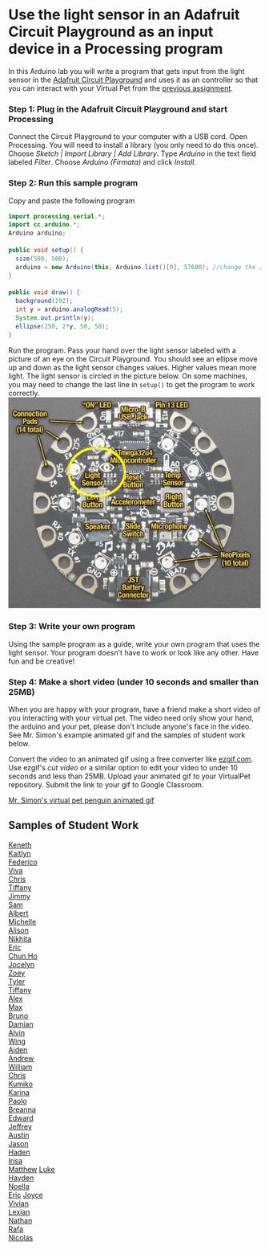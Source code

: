 # Use the light sensor in an Adafruit Circuit Playground as an input device in a Processing program
In this Arduino lab you will write a program that gets input from the light sensor in the [Adafruit Circuit Playground](https://www.adafruit.com/product/3000) and uses it as an controller so that you can interact with your Virtual Pet from the [previous assignment](https://github.com/APCSLowell/VirtualPet/blob/gh-pages/README.md#virtual-pet).

### Step 1: Plug in the Adafruit Circuit Playground and start Processing
Connect the Circuit Playground to your computer with a USB cord. Open Processing. You will need to install a library (you only need to do this once). Choose *Sketch | Import Library | Add Library*.  Type *Arduino* in the text field labeled *Filter*. Choose *Arduino (Firmata)* and click *Install*.

### Step 2: Run this sample program
Copy and paste the following program
```java {.line-numbers}
import processing.serial.*;
import cc.arduino.*;
Arduino arduino;

public void setup() {
  size(500, 500);
  arduino = new Arduino(this, Arduino.list()[0], 57600); //change the [0] to a [1] or [2] etc. if your program doesn't work
}

public void draw() {
  background(192);
  int y = arduino.analogRead(5);
  System.out.println(y);
  ellipse(250, 2*y, 50, 50);
}
```
Run the program. Pass your hand over the light sensor labeled with a picture of an eye on the Circuit Playground. You should see an ellipse move up and down as the light sensor changes values. Higher values mean more light. The light sensor is circled in the picture below. On some machines, you may need to change the last line in `setup()` to get the program to work correctly.
![](CircuitPlayground.PNG)

### Step 3: Write your own program
Using the sample program as a guide, write your own program that uses the light sensor. Your program doesn't have to work or look like any other. Have fun and be creative! 

### Step 4: Make a short video (under 10 seconds and smaller than 25MB)
When you are happy with your program, have a friend make a short video of you interacting with your virtual pet. The video need only show your hand, the arduino and your pet, please don't include anyone's face in the video. See Mr. Simon's example animated gif and the samples of student work below.   

Convert the video to an animated gif using a free converter like [ezgif.com](https://ezgif.com/). Use ezgif's *cut video* or a similar option to edit your video to under 10 seconds and less than 25MB. Upload your animated gif to your VirtualPet repository. Submit the link to your gif to Google Classroom. 

[Mr. Simon's virtual pet penguin animated gif](VirtualPenguin.gif)   

<!-- ### Have something cool that can be shown at back to school night?
Back to school night is Thursday September 19. Let me know if I can use your program at back to school night.   -->

Samples of Student Work
-----------------------
[Keneth](https://github.com/KenethL/VirtualPet/blob/gh-pages/ezgif.com-gif-maker.gif)   
[Kaitlyn](https://github.com/kaiyenpepper/VirtualPet/blob/gh-pages/ezgif.com-gif-maker.gif)   
[Federico](https://github.com/feaprile/VirtualPet/blob/gh-pages/ezgif.com-gif-maker.gif)   
[Viva](https://github.com/vivavoong/VirtualPet/blob/gh-pages/interactingwithfish.gif)   
[Chris](https://github.com/TophTheBro/LightSensorController/blob/master/ezgif.com-video-to-gif.gif)   
[Tiffany](https://github.com/TILOUIE2/VirtualPet/blob/gh-pages/ezgif.com-gif-maker.gif)   
[Jimmy](https://github.com/Jimmy1433223/VirtualPet/blob/gh-pages/ezgif.com-gif-maker.gif)   
[Sam](https://github.com/SamRosenblum415/VirtualPet/blob/gh-pages/ezgif.com-gif-maker.gif)   
[Albert](https://github.com/alshi31/VirtualPet/blob/gh-pages/Albert%20Shi's%20Virtual%20Pet%20Panda%20GIF.gif)   
[Michelle](https://github.com/mitan4/VirtualPet/blob/gh-pages/birdHop.gif)   
[Alison](https://github.com/apcsci/VirtualPet/blob/gh-pages/virtualpet_gif.gif)   
[Nikhita](https://github.com/Nilaw5/VirtualPet/blob/gh-pages/VirtualPet%20Light%20Gif.gif)   
[Eric](https://github.com/erchan3/VirtualPet/blob/gh-pages/ezgif.com-gif-maker.gif)   
[Chun Ho](https://github.com/chchen4/VirtualPet/blob/gh-pages/Mad%20Virtual%20Pet.gif)   
[Jocelyn](https://github.com/jxcelynyu/VirtualPet/blob/gh-pages/IMG_0589.GIF)   
[Zoey](https://github.com/zoeyzhu/VirtualPet/blob/gh-pages/IMG_8305.GIF)   
[Tyler](https://github.com/ty237/VirtualPet/blob/gh-pages/ezgif.com-gif-maker.gif)   
[Tiffany](https://github.com/tiffanyt11/VirtualPet/blob/gh-pages/ezgif-7-49449e974dc8.gif)   
[Alex](https://github.com/AlexHackathon/VirtualPet/blob/gh-pages/ezgif.com-gif-maker.gif)   
[Max](https://github.com/max-2023/VirtualPet/blob/gh-pages/Maxwell%20Xu%20-%20Interactive%20Virtual%20Pet.gif)   
[Bruno](https://github.com/bruno-415/VirtualPet/blob/gh-pages/petoctopus_gif.gif)   
[Damian](https://github.com/dabogdon/LightSensorController/blob/master/ezgif-7-c98aa93edc26.gif)    
[Alvin](https://github.com/alchan6/VirtualPet/blob/gh-pages/Virtual%20Pet%20Gif.gif)    
[Wing](https://github.com/wilai3/VirtualPet/blob/gh-pages/ezgif.com-gif-maker%20(1).gif)    
[Aiden](https://github.com/AidenShiu/VirtualPet/blob/gh-pages/ezgif-7-ab505aa2b4a4.gif)   
[Andrew](https://github.com/antan2/VirtualPet/blob/gh-pages/light%20sensor%20gif.gif)   
[William](https://github.com/wicao1/VirtualPet/blob/gh-pages/virtual_pet_gif.gif)   
[Chris](https://github.com/ChGee/VirtualPet/blob/gh-pages/D1A03D0F-BAB3-42A9-9C4A-906D4511673D.gif)   
[Kumiko](https://github.com/kukomori/VirtualPet/blob/b213ec85dfabac02a42f1126524f14b71b459cdd/doggy.gif)    
[Karina](https://github.com/kaanders17/VirtualPet/blob/gh-pages/Virtual%20Pet%20GIF.gif)  
[Paolo](https://github.com/paolo415/VirtualPet/blob/gh-pages/lightSensorShark.gif)  
[Breanna](https://github.com/paolo415/VirtualPet/blob/gh-pages/lightSensorShark.gif)  
[Edward](https://github.com/edpilotte/VirtualPet/blob/gh-pages/ezgif.com-gif-maker.gif)   
[Jeffrey](https://github.com/jethiDaCoder/VirtualPet/blob/gh-pages/Virtual%20Pet%20Pufferfish.gif)    
[Austin](https://github.com/auwong1/VirtualPet/blob/908332eadb26acada225312c10647b8ef24e5854/bear.gif)  
[Jason](https://github.com/jawong32/Virtual-Pet-Animation)  
[Haden](https://github.com/hachan-beep/VirtualPet/blob/gh-pages/ezgif.com-gif-maker%20(1).gif)    
[Irisa](https://github.com/irisac415/VirtualPet/blob/gh-pages/Light%20Sensor%20Snowman%20Gif.gif)   
[Matthew](https://github.com/malee8/VirtualPet/blob/gh-pages/Light%20Sensor%20(Aug%2031%2C%202021%20at%208_08%20AM).gif)    
[Luke](https://github.com/LukeD808/VirtualPet/blob/gh-pages/LukeDonohueVirtualPetGif.gif)   
[Hayden](https://github.com/hakwok/VirtualPet/blob/gh-pages/gif.gif)    
[Noella](https://github.com/noellalee1/VirtualPet/blob/gh-pages/63DEBE89-4BAA-44AE-8227-19408460A609.gif)   
[Eric](https://github.com/ErLiao137/VirtualPet/blob/gh-pages/owl_gif2.gif) 
[Joyce](https://github.com/joliu8/VirtualPet/blob/gh-pages/ezgif.com-gif-maker.gif)   
[Vivian](https://github.com/VivianMak/VirtualPet/blob/gh-pages/ezgif.com-gif-maker.gif)   
[Lexian](https://github.com/lexiannguyen/VirtualPet/blob/gh-pages/ezgif.com-gif-maker.gif)    
[Nathan](https://github.com/NathanTjong/VirtualPet/blob/gh-pages/D29BD7F0-F638-4114-BDD5-F430A6F304E6.gif)    
[Rafa](https://github.com/IamRafaelllll/VirtualPet/blob/gh-pages/ezgif.com-gif-maker.gif)  
[Nicolas](https://github.com/nireiss/VirtualPet/blob/2dbc2fafb4534644acdb4300800e627c9ff09694/nicolasReissVirtualPetArduino.gif)







